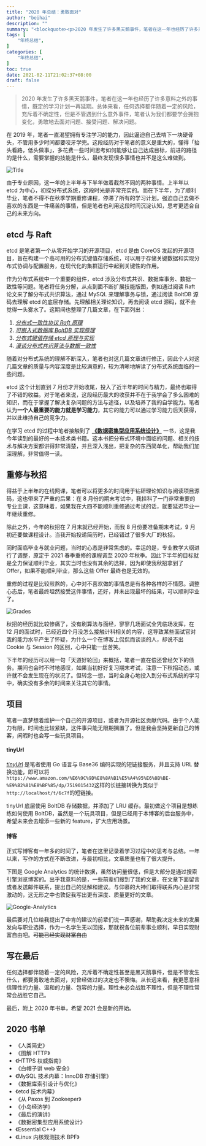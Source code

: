 ```yaml
---
title: "2020 年总结：勇敢面对"
author: "beihai"
description: ""
summary: "<blockquote><p>2020 年发生了许多黑天鹅事件，笔者在这一年也经历了许多意料之外的事情，既定的学习计划一再延期。总体来看，任何选择都伴随着一定的风险，充斥着不确定性，但是不管遇到什么意外事件，笔者认为我们都要学会拥抱变化，勇敢地去面对问题、接受问题、解决问题。</p></blockquote>"
tags: [
  	"年终总结",
]
categories: [
    "年终总结",
]
toc: true
date: 2021-02-11T21:02:37+08:00
draft: false
---
```


> 2020 年发生了许多黑天鹅事件，笔者在这一年也经历了许多意料之外的事情，既定的学习计划一再延期。总体来看，任何选择都伴随着一定的风险，充斥着不确定性，但是不管遇到什么意外事件，笔者认为我们都要学会拥抱变化，勇敢地去面对问题、接受问题、解决问题。

在 2019 年，笔者一直渴望拥有专注学习的能力，因此逼迫自己去啃下一块硬骨头，不管用多少时间都要咬牙学完。这段经历对于笔者的意义是重大的，懂得「抬头看路，低头做事」，多花费一些时间思考如何能够让自己达成目标，前进的路径的是什么，需要掌握的技能是什么，最终发现很多事情也并不是这么难做到。

![Title](Title.png)

由于专业原因，这一年的上半年与下半年做着截然不同的两种事情。上半年以 etcd 为中心，初探分布式系统，这段时光是非常充实的。而在下半年，为了顺利毕业，笔者不得不在秋季学期重修课程，停滞了所有的学习计划。强迫自己去做不喜欢的东西是一件痛苦的事情，但是笔者也利用这段时间沉淀认知，思考更适合自己的未来方向。

## etcd 与 Raft

etcd 是笔者第一个从零开始学习的开源项目，etcd 是由 CoreOS 发起的开源项目，旨在构建一个高可用的分布式键值存储系统，可以用于存储关键数据和实现分布式协调与配置服务，在现代化的集群运行中起到关键性的作用。

作为分布式系统中一个重要的组件，etcd 涉及分布式共识、数据库事务、数据一致性等问题。笔者将任务分解，从点到面不断扩展技能版图，例如通过阅读 Raft 论文来了解分布式共识算法，通过 MySQL 来理解事务与锁，通过阅读 BoltDB 源码去理解 etcd 的底层存储。先理解相关理论知识，再去阅读 etcd 源码，就不会觉得一头雾水了。这期间也整理了几篇文章，在下面列出：

1. *[分布式一致性协议 Raft 原理](https://wingsxdu.com/post/algorithms/raft)*
2. *[可嵌入式数据库 BoltDB 实现原理](https://wingsxdu.com/post/database/boltdb)*
3. *[分布式键值存储 etcd 原理与实现](https://wingsxdu.com/post/database/etcd)*
4. *[漫谈分布式共识算法与数据一致性](https://wingsxdu.com/post/algorithms/distributed-consensus-and-data-consistent)*

随着对分布式系统的理解不断深入，笔者也对这几篇文章进行修正，因此个人对这几篇文章的质量与内容深度是比较满意的，较为清晰地解读了分布式系统面临的一些问题。

etcd 这个计划直到 7 月份才开始收尾，投入了近半年的时间与精力，最终也取得了不错的收益。对于笔者来说，这段经历最大的收获并不在于我学会了多么困难的知识，而在于掌握了解决复杂问题的方法与途径，以及培养了我的自学能力。笔者认为**一个人最重要的能力就是学习能力**，其它的能力可以通过学习能力后天获得，并以此维持自己的竞争力。

在学习 etcd 的过程中笔者接触到了 **[《数据密集型应用系统设计》](https://book.douban.com/subject/30329536/)** 一书，这是我今年读到的最好的一本技术类书籍。这本书把分布式环境中面临的问题、相关的技术与解决方案都讲得非常清楚，并且深入浅出，把复杂的东西简单化，帮助我们加深理解，非常值得一读。

## 重修与秋招

得益于上半年的在线网课，笔者可以将更多的时间用于钻研理论知识与阅读项目源码，这也带来了严重的后果：在 8 月份的期末考试中，我挂科了一门非常重要的专业主课，这意味着，如果我在大四不能顺利重修通过考试的话，就要延迟毕业一年继续重修。

除此之外，今年的秋招在 7 月末就已经开始，而我 8 月份要准备期末考试，9 月初还要做课程设计。当我开始投递简历时，已经错过了很多大厂的秋招。

同时面临毕业与就业问题，当时的心态是非常焦虑的。幸运的是，专业教学大纲进行了调整，原定于 2021 春季重修的课程调至 2020 年秋季。因此下半年的目标就是全力保证顺利毕业，其实当时也没有其余的选择，因为即使我秋招拿到了 Offer，如果不能顺利毕业，那么这些 Offer 最终也是无效的。

重修的过程是比较煎熬的，心中对不喜欢做的事情总是有各种各样的不情愿。调整心态后，笔者最终坦然接受这件事情，还好，并未出现最坏的结果，可以顺利毕业了。

![Grades](Grades.png)

秋招的经历就比较惨痛了，没有刷算法与面经，寥寥几场面试全凭临场发挥，在 12 月的面试时，已经近四个月没怎么接触计科相关的内容，这导致某些面试官对我的能力水平产生了怀疑，为什么一个在博客上侃侃而谈谈的人，却说不出 Cookie 与 Session 的区别，心中只能一丝苦笑。

下半年的经历可以用一句「天道好轮回」来概括，笔者一直在偿还曾经欠下的债务。期间也会时不时地感叹，如果当初好好复习期末考试，注意一下秋招动态，或许就不会发生现在的状况了。但转念一想，当时全身心地投入到分布式系统的学习中，确实没有多余的时间来关注其它的事情。

## 项目

笔者一直梦想着维护一个自己的开源项目，或者为开源社区贡献代码。由于个人能力有限，时间也比较紧缺，这件事只能无限期搁置了。但是我会坚持更新自己的博客，闲暇时也会写一些玩具项目。

#### tinyUrl

[*tinyUr*l](https://github.com/wingsxdu/tinyurl) 是笔者使用 Go 语言与 Base36 编码实现的短链接服务，并且支持 URL 替换功能，即可以将`https://www.amazon.com/%E6%9C%9D%E8%8A%B1%E5%A4%95%E6%8B%BE-%E9%B2%81%E8%BF%85/dp/7519015432`这样的长链接转换为类似于`http://localhost/t/6c7f`的短链接。

tinyUrl 底层使用 BoltDB 存储数据，并添加了 LRU 缓存。最初做这个项目是想练练如何使用 BoltDB，虽然是一个玩具项目，但是已经用于本博客的后台服务中，希望未来会去增添一些新的 feature，扩大应用场景。

#### 博客

正式写博客有一年多的时间了，笔者在这里记录着学习过程中的思考与总结。一年以来，写作的方式在不断改进，与最初相比，文章质量也有了很大提升。

下图是 Google Analytics 的统计数据，虽然访问量很低，但是大部分是通过搜索引擎浏览博客的。出乎我意料的是，一些前辈们搜到了我的文章，在文章下面留言或者发送邮件联系，提出自己的见解和建议。与仰慕的大神们取得联系内心是非常激动的，这无形之中也敦促我写出更有深度、质量更好的文章。

![Google-Analytics](Google-Analytics.png)

最后要对几位给我提出了中肯的建议的前辈们说一声感谢，帮助我决定未来的发展发向与职业选择，作为一名学生无以回报，那就祝各位前辈事业顺利，早日实现财富自由吧。~~可能已经实现财富自由~~

## 写在最后

任何选择都伴随着一定的风险，充斥着不确定性甚至是黑天鹅事件，但是不管发生什么，都要勇敢地去面对，对曾经做过的决定也不懊悔。从长远来看，我更愿意相信理性的力量、温和的力量、包容的力量。理性未必会战胜不理性，但是不理性常常会战胜它自己。

最后，附上 2020 年书单，希望 2021 会是新的开始。

## 2020 书单

- 《人类简史》
- 《图解 HTTP》
- 《HTTPS 权威指南》
- 《白帽子讲 web 安全》
- 《MySQL 技术内幕：InnoDB 存储引擎》
- 《数据库索引设计与优化》
- 《etcd 技术内幕》
- 《从 Paxos 到 Zookeeper》
- 《小岛经济学》
- 《最后的演讲》
- 《数据密集型应用系统设计》
- 《Essential C++》
- 《Linux 内核观测技术 BPF》